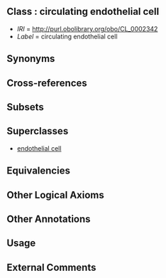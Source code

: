 
## Class : circulating endothelial cell

 * *IRI* = http://purl.obolibrary.org/obo/CL_0002342
 * *Label* = circulating endothelial cell

## Synonyms


## Cross-references


## Subsets


## Superclasses

 * [endothelial cell](../../CL/15/CL_0000115.md)

## Equivalencies


## Other Logical Axioms


## Other Annotations


## Usage


## External Comments

